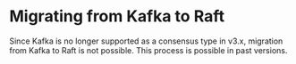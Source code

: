 # Migrating from Kafka to Raft

Since Kafka is no longer supported as a consensus type in v3.x, migration from Kafka to Raft is not possible.
This process is possible in past versions.

<!--- Licensed under Creative Commons Attribution 4.0 International License
https://creativecommons.org/licenses/by/4.0/) -->
